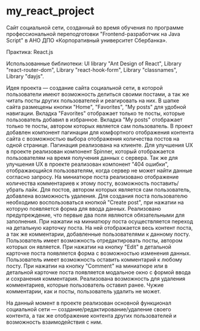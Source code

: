 # my_react_project

Cайт социальной сети, созданный во время обучения по программе профессиональной переподготовки "Frontend-разработчик на Java Script" в АНО ДПО «Корпоративный университет Сбербанка».

Практика: React.js

Использованные библиотеки: UI library "Ant Design of React", Library "react-router-dom", Library "react-hook-form", Library "classnames", Library "dayjs".

Идея проекта — создание сайта социальной сети, в которой пользователи имеют возможность делиться своими постами, а так же читать посты других пользователей и реагировать на них.
В шапке сайта размещены кнопки "Home", "Favorites", "My posts" для удобной навигации.
Вкладка "Favorites" отображает только те посты, которые пользователь добавил в избранное.
Вкладка "My posts" отображает только те посты, автором которых является сам пользователь.
В проект добавлен компонент пагинации для комфортного отображения контента сайта с возможностью выбора отображения количества постов на одной странице. Пагинация реализована на клиенте.
Для улучшения UX в проекте реализован компонент Spinner, который отображается пользователям на время получения данных с сервера.
Так же для улучшения UX в проекте реализован компонент "404 ошибки", отображающийся пользователям, когда сервер не может найти данные согласно запросу.
На миниатюре поста реализовано отображение количества комментариев к этому посту, возможность поставить/убрать лайк. Для постов, автором которых является сам пользователь, добавлена возможность удаления.
Для создания поста пользователю необходимо воспользоваться кнопкой "Create post", при нажатии на которую появляется форма для ввода данных. Реализовано предупреждение, что первые два поля являются обязательными для заполнения.
При нажатии на миниатюру поста осуществляется переход на детальную карточку поста. На ней отображается весь контент поста, а так же комментарии, добавленные пользователями к данному посту.
Пользователь имеет возможность отредактировать посты, автором которых он является. При нажатии на кнопку "Edit" в детальной карточке поста появляется форма  с возможностью изменения данных.
Пользователь имеет возможность оставить комментарий к любому посту. При нажатии на кнопку "Comment" на миниатюре или в детальной карточке поста появляется модальное окно с формой ввода и сохранения комментария.
Реализована возможность для удаления комментариев, которые пользователь оставил ранее. Чужие комментарии, как и посты, пользователь удалить не может.

На данный момент в проекте реализован основной функционал социальной сети — создание/редактирование/удаление своего контента, а так же отображение контента других пользователей и возможность взаимодействия с ним.
